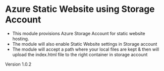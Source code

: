 # Azure Static Website using Storage Account
- This module provisions Azure Storage Account for static website hosting.
- The module will also enable Static Website settings in Storage account
- The module will accept a path where your local files are kept & then will upload the index.html file to the right container in storage account


Version 1.0.2
